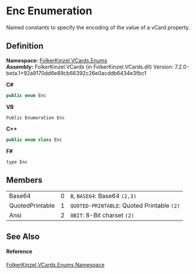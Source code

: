 # Enc Enumeration


Named constants to specify the encoding of the value of a vCard property.



## Definition
**Namespace:** <a href="dc092988-d177-6a56-4e2c-9f6573076e50.md">FolkerKinzel.VCards.Enums</a>  
**Assembly:** FolkerKinzel.VCards (in FolkerKinzel.VCards.dll) Version: 7.2.0-beta.1+92a9170dd6e89cb66392c26e0acddb6434e3fbc1

**C#**
``` C#
public enum Enc
```
**VB**
``` VB
Public Enumeration Enc
```
**C++**
``` C++
public enum class Enc
```
**F#**
``` F#
type Enc
```



## Members
<table>
<tr>
<td>Base64</td>
<td>0</td>
<td><code>B</code>, <code>BASE64</code>: Base64 <code>(2,3)</code></td></tr>
<tr>
<td>QuotedPrintable</td>
<td>1</td>
<td><code>QUOTED-PRINTABLE</code>: Quoted Printable <code>(2)</code></td></tr>
<tr>
<td>Ansi</td>
<td>2</td>
<td><code>8BIT</code>: 8-Bit charset <code>(2)</code></td></tr>
</table>

## See Also


#### Reference
<a href="dc092988-d177-6a56-4e2c-9f6573076e50.md">FolkerKinzel.VCards.Enums Namespace</a>  
